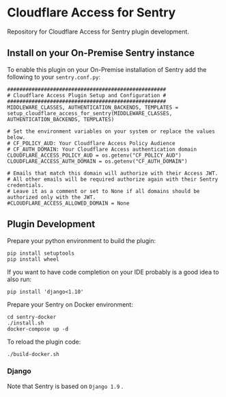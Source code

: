 # Cloudflare Access for Sentry

Repository for Cloudflare Access for Sentry plugin development.

## Install on your On-Premise Sentry instance

To enable this plugin on your On-Premise installation of Sentry add the following to your `sentry.conf.py`:

```
####################################################
# Cloudflare Access Plugin Setup and Configuration #
####################################################
MIDDLEWARE_CLASSES, AUTHENTICATION_BACKENDS, TEMPLATES = setup_cloudflare_access_for_sentry(MIDDLEWARE_CLASSES, AUTHENTICATION_BACKENDS, TEMPLATES)

# Set the environment variables on your system or replace the values below.
# CF_POLICY_AUD: Your Cloudflare Access Policy Audience
# CF_AUTH_DOMAIN: Your Cloudflare Access authentication domain
CLOUDFLARE_ACCESS_POLICY_AUD = os.getenv("CF_POLICY_AUD")
CLOUDFLARE_ACCESS_AUTH_DOMAIN = os.getenv("CF_AUTH_DOMAIN")

# Emails that match this domain will authorize with their Access JWT. 
# All other emails will be required authorize again with their Sentry credentials.
# Leave it as a comment or set to None if all domains should be authorized only with the JWT.
#CLOUDFLARE_ACCESS_ALLOWED_DOMAIN = None
```

## Plugin Development

Prepare your python environment to build the plugin:

```
pip install setuptools
pip install wheel
```

If you want to have code completion on your IDE probably is a good idea to also run:

```
pip install 'django<1.10'
```

Prepare your Sentry on Docker environment:

```
cd sentry-docker
./install.sh
docker-compose up -d
```

To reload the plugin code:

```
./build-docker.sh
```

### Django

Note that Sentry is based on `Django 1.9` .
